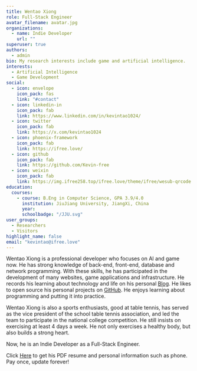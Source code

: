```yaml
---
title: Wentao Xiong
role: Full-Stack Engineer
avatar_filename: avatar.jpg
organizations:
  - name: Indie Developer
    url: ""
superuser: true
authors:
  - admin
bio: My research interests include game and artificial intelligence.
interests:
  - Artificial Intelligence
  - Game Development
social:
  - icon: envelope
    icon_pack: fas
    link: "#contact"
  - icon: linkedin-in
    icon_pack: fab
    link: https://www.linkedin.com/in/kevintao1024/
  - icon: twitter
    icon_pack: fab
    link: https://x.com/kevintao1024
  - icon: phoenix-framework
    icon_pack: fab
    link: https://ifree.love/
  - icon: github
    icon_pack: fab
    link: https://github.com/Kevin-free
  - icon: weixin
    icon_pack: fab
    link: https://img.ifree258.top/ifree.love/theme/ifree/wesub-qrcode.png
education:
  courses:
    - course: B.Eng in Computer Science, GPA 3.9/4.0
      institution: JiuJiang University, JiangXi, China
      year:
      schoolbadge: "/JJU.svg"
user_groups:
  - Researchers
  - Visitors
highlight_name: false
email: "kevintao@ifree.love"
---
```


Wentao Xiong is a professional developer who focuses on AI and game now. He has strong knowledge of back-end, front-end, database and network programming. With these skills, he has participated in the development of many websites, game applications and infrastructure. He records his learning about technology and life on his personal [Blog](https://ifree.love). He likes to open source his personal projects on [GitHub](https://github.com/Kevin-free). He enjoys learning about programming and putting it into practice.

Wentao Xiong is also a sports enthusiasts, good at table tennis, has served as the vice president of the school table tennis association, and led the team to participate in the national college competition. He still insists on exercising at least 4 days a week. He not only exercises a healthy body, but also builds a strong heart.

Now, he is an Indie Developer as a Full-Stack Engineer.

Click [Here](https://buy.stripe.com/6oE9BFdyIcUP74IbIL) to get his PDF resume and personal information such as phone. Pay once, update forever! 
